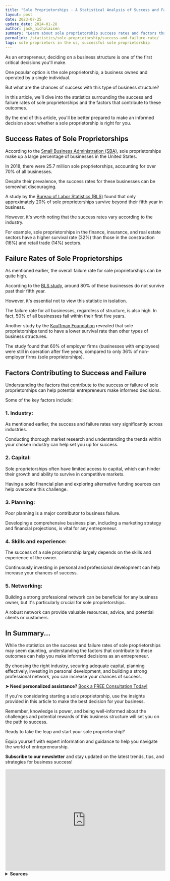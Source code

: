 ```yaml
---
title: "Sole Proprietorships - A Statistical Analysis of Success and Failure Rates"
layout: post
date: 2023-07-25
update_date: 2024-01-28
author: jack_nicholaisen
summary: "Learn about sole proprietorship success rates and factors that contribute to outcomes. Make informed decisions and increase your chances of success. READ ON!"
permalink: /statistics/sole-proprietorship/success-and-failure-rate/
tags: sole proprietors in the us, successful sole proprietorship
---
```


As an entrepreneur, deciding on a business structure is one of the first critical decisions you'll make. 

One popular option is the sole proprietorship, a business owned and operated by a single individual. 

But what are the chances of success with this type of business structure? 

In this article, we'll dive into the statistics surrounding the success and failure rates of sole proprietorships and the factors that contribute to these outcomes. 

By the end of this article, you'll be better prepared to make an informed decision about whether a sole proprietorship is right for you.

## Success Rates of Sole Proprietorships

According to the [Small Business Administration (SBA)](https://www.sba.gov/sites/default/files/advocacy/Frequently-Asked-Questions-Small-Business-2018.pdf), sole proprietorships make up a large percentage of businesses in the United States. 

In 2018, there were 25.7 million sole proprietorships, accounting for over 70% of all businesses. 

Despite their prevalence, the success rates for these businesses can be somewhat discouraging.

A study by the [Bureau of Labor Statistics (BLS)](https://www.bls.gov/bdm/entrepreneurship/entrepreneurship.htm) found that only approximately 20% of sole proprietorships survive beyond their fifth year in business. 

However, it's worth noting that the success rates vary according to the industry. 

For example, sole proprietorships in the finance, insurance, and real estate sectors have a higher survival rate (32%) than those in the construction (16%) and retail trade (14%) sectors.

## Failure Rates of Sole Proprietorships

As mentioned earlier, the overall failure rate for sole proprietorships can be quite high. 

According to the [BLS study](https://www.bls.gov/bdm/entrepreneurship/entrepreneurship.htm), around 80% of these businesses do not survive past their fifth year. 

However, it's essential not to view this statistic in isolation. 

The failure rate for all businesses, regardless of structure, is also high. In fact, 50% of all businesses fail within their first five years.

Another study by the [Kauffman Foundation](https://www.kauffman.org/wp-content/uploads/2019/12/Growthology_0506.pdf) revealed that sole proprietorships tend to have a lower survival rate than other types of business structures. 

The study found that 60% of employer firms (businesses with employees) were still in operation after five years, compared to only 36% of non-employer firms (sole proprietorships).

## Factors Contributing to Success and Failure

Understanding the factors that contribute to the success or failure of sole proprietorships can help potential entrepreneurs make informed decisions. 

Some of the key factors include:

### 1.  Industry: 

As mentioned earlier, the success and failure rates vary significantly across industries. 

Conducting thorough market research and understanding the trends within your chosen industry can help set you up for success.

### 2.  Capital: 

Sole proprietorships often have limited access to capital, which can hinder their growth and ability to survive in competitive markets. 

Having a solid financial plan and exploring alternative funding sources can help overcome this challenge.

### 3.  Planning: 

Poor planning is a major contributor to business failure. 

Developing a comprehensive business plan, including a marketing strategy and financial projections, is vital for any entrepreneur.

### 4.  Skills and experience: 

The success of a sole proprietorship largely depends on the skills and experience of the owner. 

Continuously investing in personal and professional development can help increase your chances of success.

### 5.  Networking: 

Building a strong professional network can be beneficial for any business owner, but it's particularly crucial for sole proprietorships. 

A robust network can provide valuable resources, advice, and potential clients or customers.

## In Summary...

While the statistics on the success and failure rates of sole proprietorships may seem daunting, understanding the factors that contribute to these outcomes can help you make informed decisions as an entrepreneur. 

By choosing the right industry, securing adequate capital, planning effectively, investing in personal development, and building a strong professional network, you can increase your chances of success.

<p><b>➤ Need personalized assistance? </b> <a href="https://calendly.com/businessinitiative/30-minute-consultation-call" target="_blank"> Book a FREE Consultation Today!</a></p>

If you're considering starting a sole proprietorship, use the insights provided in this article to make the best decision for your business. 

Remember, knowledge is power, and being well-informed about the challenges and potential rewards of this business structure will set you on the path to success.

Ready to take the leap and start your sole proprietorship? 

Equip yourself with expert information and guidance to help you navigate the world of entrepreneurship. 

**Subscribe to our newsletter** and stay updated on the latest trends, tips, and strategies for business success!

<iframe src="https://embeds.beehiiv.com/e19ce286-1d77-44e9-b09f-22d4f7c6f0bf" data-test-id="beehiiv-embed" width="100%" height="320" frameborder="0" scrolling="no" style="border-radius: 4px; border: 2px solid #e5e7eb; margin: 0; background-color: transparent;"></iframe>



<br>
<details>
<summary><b>Sources</b></summary>
<br>
<ul>
<li><a href="https://www.sba.gov/sites/default/files/advocacy/Frequently-Asked-Questions-Small-Business-2018.pdf">Small Business Administration (SBA)</a></li>
<li><a href="https://www.bls.gov/bdm/entrepreneurship/entrepreneurship.htm">Bureau of Labor Statistics (BLS)</a></li>
<li><a href="https://www.kauffman.org/wp-content/uploads/2019/12/Growthology_0506.pdf">Kauffman Foundation</a></li>
</ul>
</details>


